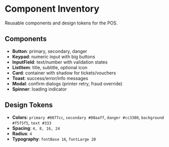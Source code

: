 # Component Inventory

Reusable components and design tokens for the POS.

## Components
- **Button**: primary, secondary, danger
- **Keypad**: numeric input with big buttons
- **InputField**: text/number with validation states
- **ListItem**: title, subtitle, optional icon
- **Card**: container with shadow for tickets/vouchers
- **Toast**: success/error/info messages
- **Modal**: confirm dialogs (printer retry, fraud override)
- **Spinner**: loading indicator

## Design Tokens
- **Colors**: `primary #0077cc`, `secondary #00aaff`, `danger #cc3300`, `background #f5f5f5`, `text #333`
- **Spacing**: `4, 8, 16, 24`
- **Radius**: `4`
- **Typography**: `fontBase 16`, `fontLarge 20`
